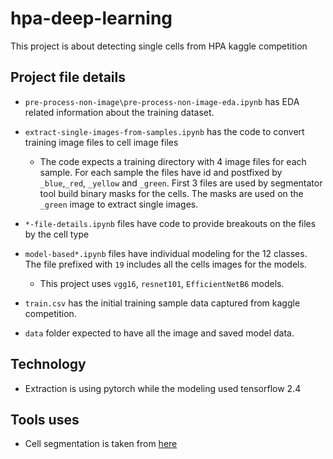 # hpa-deep-learning

This project is about detecting single cells from HPA kaggle competition

## Project file details
* `pre-process-non-image\pre-process-non-image-eda.ipynb` has EDA related information about the training dataset.
* `extract-single-images-from-samples.ipynb` has the code to convert training image files to cell image files
    * The code expects a training directory with 4 image files for each sample. For each sample the files have id and postfixed by `_blue`,`_red`, `_yellow` and `_green`. First 3 files are used by segmentator tool build binary masks for the cells. The masks are used on the `_green` image to extract single images.

* `*-file-details.ipynb` files have code to provide breakouts on the files by the cell type
* `model-based*.ipynb` files have individual modeling for the 12 classes. The file prefixed with `19` includes all the cells images for the models.
    * This project uses `vgg16`, `resnet101`, `EfficientNetB6` models.
* `train.csv` has the initial training sample data captured from kaggle competition.
* `data` folder expected to have all the image and saved model data.

## Technology
* Extraction is using pytorch while the modeling used tensorflow 2.4

## Tools uses
* Cell segmentation is taken from [here](https://github.com/CellProfiling/HPA-Cell-Segmentation) 